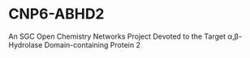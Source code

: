 # CNP6-ABHD2
An SGC Open Chemistry Networks Project Devoted to the Target α,β-Hydrolase Domain-containing Protein 2
